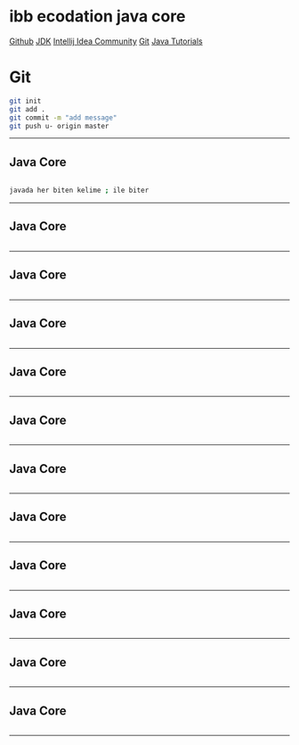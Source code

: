 # ibb ecodation java core
[Github](https://github.com/salihozzcelik/ibb_javacore.git)
[JDK](https://www.oracle.com/tr/java/technologies/downloads/#jdk23-windows)
[Intellij Idea Community](https://www.jetbrains.com/idea/download/?section=windows)
[Git](https://git-scm.com/downloads)
[Java Tutorials](https://www.w3schools.com/java/default.asp)

# Git
```sh
git init
git add .
git commit -m "add message"
git push u- origin master
```
---

## Java Core 

```sh

javada her biten kelime ; ile biter 

```
___

## Java Core

```sh

```
___

## Java Core

```sh

```
___

## Java Core

```sh

```
___

## Java Core

```sh

```
___

## Java Core

```sh

```
___

## Java Core

```sh

```
___

## Java Core

```sh

```
___

## Java Core

```sh

```
___

## Java Core

```sh

```
___

## Java Core

```sh

```
___

## Java Core

```sh

```
___
